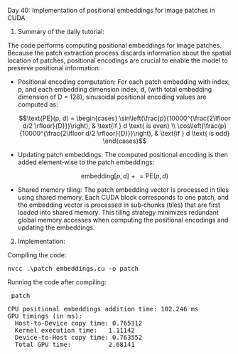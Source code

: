 Day 40: Implementation of positional embeddings for image patches in CUDA

1) Summary of the daily tutorial:

The code performs computing positional embeddings for image patches. Because the patch extraction process discards information about the spatial location of patches, positional encodings are crucial to enable the model to preserve positional information.

- Positional encoding computation: For each patch embedding with index, p, and each embedding dimension index, d, (with total embedding dimension of D = 128), sinusoidal positional encoding values are computed as:
  
  ```math
  \text{PE}(p, d) = \begin{cases} 
  \sin\left(\frac{p}{10000^{\frac{2\lfloor d/2 \rfloor}{D}}}\right), & \text{if } d \text{ is even} \\
  \cos\left(\frac{p}{10000^{\frac{2\lfloor d/2 \rfloor}{D}}}\right), & \text{if } d \text{ is odd}
  \end{cases}
  ```

- Updating patch embeddings: The computed positional encoding is then added element‑wise to the patch embeddings:
  
  ```math
  \text{embedding}[p, d] \mathrel{+}= \text{PE}(p, d)
  ```

- Shared memory tiling: The patch embedding vector is processed in tiles using shared memory. Each CUDA block corresponds to one patch, and the embedding vector is processed in sub‑chunks (tiles) that are first loaded into shared memory. This tiling strategy minimizes redundant global memory accesses when computing the positional encodings and updating the embeddings.

 2) Implementation:

Compiling the code:  

<pre>nvcc .\patch_embeddings.cu -o patch</pre>

Running the code after compiling: 

<pre> patch </pre>

<pre>CPU positional embeddings addition time: 102.246 ms
GPU timings (in ms):
  Host-to-Device copy time: 0.765312
  Kernel execution time:   1.11142
  Device-to-Host copy time: 0.763552
  Total GPU time:          2.68141</pre>